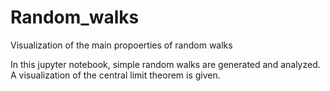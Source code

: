 # Random_walks
Visualization of the main propoerties of random walks

In this jupyter notebook, simple random walks are generated and analyzed. A visualization of the central limit theorem is given.
